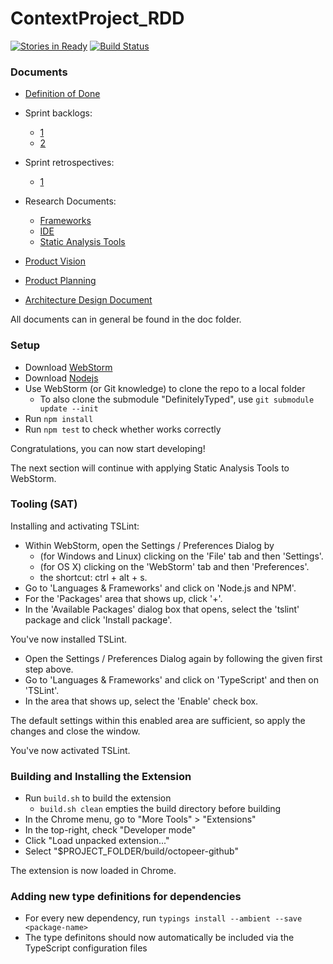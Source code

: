 # ContextProject_RDD
[![Stories in Ready](https://badge.waffle.io/thervh70/ContextProject_RDD.png?label=ready&title=Ready)](http://waffle.io/thervh70/ContextProject_RDD)
[![Build Status](https://travis-ci.org/thervh70/ContextProject_RDD.svg?branch=master)](https://travis-ci.org/thervh70/ContextProject_RDD)

### Documents
- [Definition of Done](https://github.com/thervh70/ContextProject_RDD/blob/master/doc/Definition_of_Done.pdf)
- Sprint backlogs:
  - [1](https://github.com/thervh70/ContextProject_RDD/blob/master/doc/Sprint_Backlog1.pdf)
  - [2](https://github.com/thervh70/ContextProject_RDD/blob/master/doc/Sprint_Backlog2.pdf)
- Sprint retrospectives:
  - [1](https://github.com/thervh70/ContextProject_RDD/blob/master/doc/SprintRetrospective-1.pdf)

- Research Documents:
  - [Frameworks](https://github.com/thervh70/ContextProject_RDD/blob/master/doc/research/Research_Frameworks.pdf)
  - [IDE](https://github.com/thervh70/ContextProject_RDD/blob/master/doc/research/Research_IDE.pdf)
  - [Static Analysis Tools](https://github.com/thervh70/ContextProject_RDD/blob/master/doc/research/Research_Static_Analysis_Tools.pdf)

- [Product Vision](https://github.com/thervh70/ContextProject_RDD/blob/master/doc/Product_Vision_Document.pdf)
- [Product Planning](https://github.com/thervh70/ContextProject_RDD/blob/master/doc/Product_Planning_Document.pdf)
- [Architecture Design Document](https://github.com/thervh70/ContextProject_RDD/blob/master/doc/Architecture_Design_Document.pdf)


All documents can in general be found in the doc folder.

### Setup
- Download [WebStorm](https://www.jetbrains.com/webstorm/)
- Download [Nodejs](https://nodejs.org/en/download/)
- Use WebStorm (or Git knowledge) to clone the repo to a local folder
  - To also clone the submodule "DefinitelyTyped", use `git submodule update --init`
- Run `npm install`
- Run `npm test` to check whether works correctly

Congratulations, you can now start developing!

The next section will continue with applying Static Analysis Tools to WebStorm.

### Tooling (SAT)
Installing and activating TSLint:
- Within WebStorm, open the Settings / Preferences Dialog by
  - (for Windows and Linux) clicking on the 'File' tab and then 'Settings'.
  - (for OS X) clicking on the 'WebStorm' tab and then 'Preferences'.
  - the shortcut: ctrl + alt + s.
- Go to 'Languages & Frameworks' and click on 'Node.js and NPM'.
- For the 'Packages' area that shows up, click '+'.
- In the 'Available Packages' dialog box that opens, select the 'tslint' package and click 'Install package'.

You've now installed TSLint.
- Open the Settings / Preferences Dialog again by following the given first step above.
- Go to 'Languages & Frameworks' and click on 'TypeScript' and then on 'TSLint'.
- In the area that shows up, select the 'Enable' check box.

The default settings within this enabled area are sufficient, so apply the changes and close the window.

You've now activated TSLint.

### Building and Installing the Extension
- Run `build.sh` to build the extension
  - `build.sh clean` empties the build directory before building
- In the Chrome menu, go to "More Tools" > "Extensions"
- In the top-right, check "Developer mode"
- Click "Load unpacked extension..."
- Select "$PROJECT_FOLDER/build/octopeer-github"

The extension is now loaded in Chrome.

### Adding new type definitions for dependencies
 - For every new dependency, run `typings install --ambient --save <package-name>`
 - The type definitons should now automatically be included via the TypeScript configuration files
